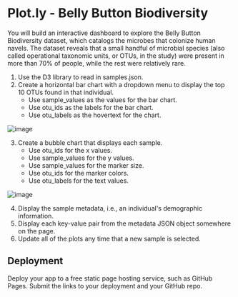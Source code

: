 # Plot.ly - Belly Button Biodiversity

You will build an interactive dashboard to explore the Belly Button Biodiversity dataset, which catalogs the microbes that colonize human navels.
The dataset reveals that a small handful of microbial species (also called operational taxonomic units, or OTUs, in the study) were present in more than 70% of people, while the rest were relatively rare.

1. Use the D3 library to read in samples.json.
2. Create a horizontal bar chart with a dropdown menu to display the top 10 OTUs found in that individual.
    - Use sample_values as the values for the bar chart.
    - Use otu_ids as the labels for the bar chart.
    - Use otu_labels as the hovertext for the chart.
  
![image](https://user-images.githubusercontent.com/69765842/104057402-1f8f7c80-51c0-11eb-8aae-fd24d8b75c6d.png)

3. Create a bubble chart that displays each sample.
    - Use otu_ids for the x values.
    - Use sample_values for the y values.
    - Use sample_values for the marker size. 
    - Use otu_ids for the marker colors.
    - Use otu_labels for the text values.
  
  ![image](https://user-images.githubusercontent.com/69765842/104057441-2a4a1180-51c0-11eb-88a6-90a0b61fe522.png)
 
4. Display the sample metadata, i.e., an individual's demographic information.
5. Display each key-value pair from the metadata JSON object somewhere on the page.
6. Update all of the plots any time that a new sample is selected.

## Deployment
Deploy your app to a free static page hosting service, such as GitHub Pages. Submit the links to your deployment and your GitHub repo.
 
